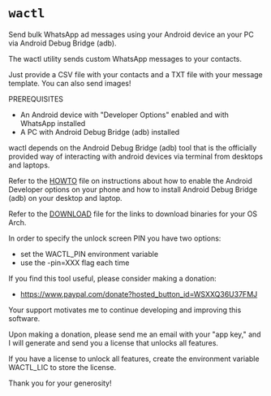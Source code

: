 # `wactl`

Send bulk WhatsApp ad messages using your Android device an your PC via Android Debug Bridge (adb).

The wactl utility sends custom WhatsApp messages to your contacts.

Just provide a CSV file with your contacts and a TXT file with 
your message template. You can also send images!

PREREQUISITES

 * An Android device with "Developer Options" enabled and with
   WhatsApp installed
 * A PC with Android Debug Bridge (adb) installed

wactl depends on the Android Debug Bridge (adb) tool that is the 
officially provided way of interacting with android devices via
terminal from desktops and laptops.

Refer to the [HOWTO](HOWTO_en.md) file on instructions about how to enable
the Android Developer options on your phone and how to install 
Android Debug Bridge (adb) on your desktop and laptop.

Refer to the [DOWNLOAD](DOWNLOAD.md) file for the links to download binaries 
for your OS Arch.

In order to specify the unlock screen PIN you have two options:

 * set the WACTL_PIN environment variable
 * use the -pin=XXX flag each time


If you find this tool useful, please consider making a donation:

  * https://www.paypal.com/donate?hosted_button_id=WSXXQ36U37FMJ

Your support motivates me to continue developing and improving this software.

Upon making a donation, please send me an email with your "app key," and I will 
generate and send you a license that unlocks all features.

If you have a license to unlock all features, create the 
environment variable WACTL_LIC to store the license.

Thank you for your generosity!
